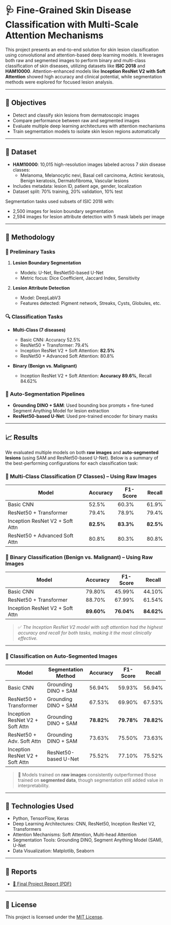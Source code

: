 # 🩺 Fine-Grained Skin Disease Classification with Multi-Scale Attention Mechanisms

This project presents an end-to-end solution for skin lesion classification using convolutional and attention-based deep learning models. It leverages both raw and segmented images to perform binary and multi-class classification of skin diseases, utilizing datasets like **ISIC 2018** and **HAM10000**. Attention-enhanced models like **Inception ResNet V2 with Soft Attention** showed high accuracy and clinical potential, while segmentation methods were explored for focused lesion analysis.

---

## 🎯 Objectives

- Detect and classify skin lesions from dermatoscopic images
- Compare performance between raw and segmented images
- Evaluate multiple deep learning architectures with attention mechanisms
- Train segmentation models to isolate skin lesion regions automatically

---

## 🧪 Dataset

- **HAM10000**: 10,015 high-resolution images labeled across 7 skin disease classes:
  - Melanoma, Melanocytic nevi, Basal cell carcinoma, Actinic keratosis, Benign keratosis, Dermatofibroma, Vascular lesions
- Includes metadata: lesion ID, patient age, gender, localization
- Dataset split: 70% training, 20% validation, 10% test

Segmentation tasks used subsets of ISIC 2018 with:
- 2,500 images for lesion boundary segmentation
- 2,594 images for lesion attribute detection with 5 mask labels per image

---

## 🧠 Methodology

### 🧪 Preliminary Tasks

1. **Lesion Boundary Segmentation**
   - Models: U-Net, ResNet50-based U-Net
   - Metric focus: Dice Coefficient, Jaccard Index, Sensitivity

2. **Lesion Attribute Detection**
   - Model: DeepLabV3
   - Features detected: Pigment network, Streaks, Cysts, Globules, etc.

### 🔍 Classification Tasks

- **Multi-Class (7 diseases)**
  - Basic CNN: Accuracy 52.5%
  - ResNet50 + Transformer: 79.4%
  - Inception ResNet V2 + Soft Attention: **82.5%**
  - ResNet50 + Advanced Soft Attention: 80.8%

- **Binary (Benign vs. Malignant)**
  - Inception ResNet V2 + Soft Attention: **Accuracy 89.6%**, Recall 84.62%

### 🎯 Auto-Segmentation Pipelines

- **Grounding DINO + SAM**: Used bounding box prompts + fine-tuned Segment Anything Model for lesion extraction
- **ResNet50-based U-Net**: Used pre-trained encoder for binary masks

---

## 📈 Results

We evaluated multiple models on both **raw images** and **auto-segmented lesions** (using SAM and ResNet50-based U-Net). Below is a summary of the best-performing configurations for each classification task:

### 🔹 Multi-Class Classification (7 Classes) – Using Raw Images

| Model                            | Accuracy | F1-Score | Recall  |
|----------------------------------|----------|----------|---------|
| Basic CNN                        | 52.5%    | 60.3%    | 61.9%   |
| ResNet50 + Transformer           | 79.4%    | 78.9%    | 79.4%   |
| Inception ResNet V2 + Soft Attn  | **82.5%**| **83.3%**| **82.5%** |
| ResNet50 + Advanced Soft Attn    | 80.8%    | 80.3%    | 80.8%   |

### 🔹 Binary Classification (Benign vs. Malignant) – Using Raw Images

| Model                            | Accuracy | F1-Score | Recall  |
|----------------------------------|----------|----------|---------|
| Basic CNN                        | 79.80%   | 45.99%   | 44.10%  |
| ResNet50 + Transformer           | 88.70%   | 67.99%   | 61.54%  |
| Inception ResNet V2 + Soft Attn  | **89.60%**| **76.04%**| **84.62%** |

> ✅ *The Inception ResNet V2 model with soft attention had the highest accuracy and recall for both tasks, making it the most clinically effective.*

---

### 🔹 Classification on Auto-Segmented Images

| Model                            | Segmentation Method     | Accuracy | F1-Score | Recall  |
|----------------------------------|--------------------------|----------|----------|---------|
| Basic CNN                        | Grounding DINO + SAM     | 56.94%   | 59.93%   | 56.94%  |
| ResNet50 + Transformer           | Grounding DINO + SAM     | 67.53%   | 69.90%   | 67.53%  |
| Inception ResNet V2 + Soft Attn  | Grounding DINO + SAM     | **78.82%**| **79.78%**| **78.82%** |
| ResNet50 + Adv. Soft Attn        | Grounding DINO + SAM     | 73.63%   | 75.50%   | 73.63%  |
| Inception ResNet V2 + Soft Attn  | ResNet50-based U-Net     | 75.52%   | 77.10%   | 75.52%  |

> 🧪 Models trained on **raw images** consistently outperformed those trained on **segmented data**, though segmentation still added value in interpretability.


---

## 📌 Technologies Used

- Python, TensorFlow, Keras
- Deep Learning Architectures: CNN, ResNet50, Inception ResNet V2, Transformers
- Attention Mechanisms: Soft Attention, Multi-head Attention
- Segmentation Tools: Grounding DINO, Segment Anything Model (SAM), U-Net
- Data Visualization: Matplotlib, Seaborn

---

## 📄 Reports

- [📓 Final Project Report (PDF)](DLS%20Final%20Project%20Report.pdf)

---

## 📃 License

This project is licensed under the [MIT License](LICENSE).

